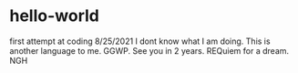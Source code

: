 # hello-world
first attempt at coding 8/25/2021
I dont know what I am doing. This is another language to me. GGWP. See you in 2 years. 
REQuiem for a dream. 
NGH
